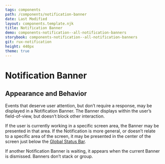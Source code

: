 ```yaml
---
tags: components
path: /components/notification-banner
date: Last Modified
layout: components.template.njk
title: Notification Banner
demo: components-notification--all-notification-banners
storybook: components-notification--all-notification-banners
git: rux-notification
height: 440px
theme: true
---
```


# Notification Banner

## Appearance and Behavior

Events that deserve user attention, but don’t require a response, may be displayed in a Notification Banner. The Banner displays within the user’s field-of-view, but doesn’t block other interaction.

If the user is currently working in a specific screen area, the Banner may be presented in that area. If the Notification is more general, or doesn’t relate to a specific area of the screen, it may be presented in the center of the screen just below the [Global Status Bar](/components/global-status-bar).

If another Notification Banner is waiting, it appears when the current Banner is dismissed. Banners don’t stack or group.
